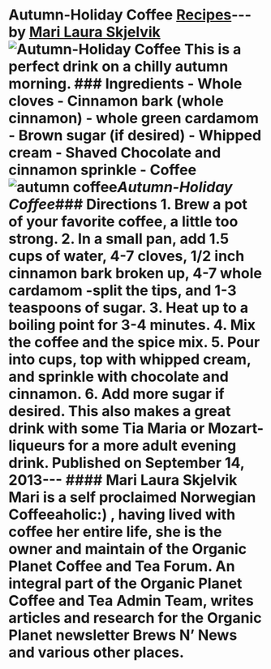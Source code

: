 # Autumn-Holiday Coffee [Recipes](https://ineedcoffee.com/section/coffee-recipes/)---by [Mari Laura Skjelvik](https://ineedcoffee.com/by/mari-laura-skjelvik/)![Autumn-Holiday Coffee](https://ineedcoffee.com/images/posts/autumn-holiday-coffee/autumn-coffee1.jpg) This is a perfect drink on a chilly autumn morning. ### Ingredients - Whole cloves - Cinnamon bark (whole cinnamon) - whole green cardamom - Brown sugar (if desired) - Whipped cream - Shaved Chocolate and cinnamon sprinkle - Coffee![autumn coffee](https://ineedcoffee.com/assets/autumn-coffee1.mymgEgOP_1XeOL5.webp)_Autumn-Holiday Coffee_### Directions 1. Brew a pot of your favorite coffee, a little too strong. 2. In a small pan, add 1.5 cups of water, 4-7 cloves, 1/2 inch cinnamon bark broken up, 4-7 whole cardamom -split the tips, and 1-3 teaspoons of sugar. 3. Heat up to a boiling point for 3-4 minutes. 4. Mix the coffee and the spice mix. 5. Pour into cups, top with whipped cream, and sprinkle with chocolate and cinnamon. 6. Add more sugar if desired. This also makes a great drink with some Tia Maria or Mozart-liqueurs for a more adult evening drink. Published on September 14, 2013--- #### Mari Laura Skjelvik Mari is a self proclaimed Norwegian Coffeeaholic:) , having lived with coffee her entire life, she is the owner and maintain of the Organic Planet Coffee and Tea Forum. An integral part of the Organic Planet Coffee and Tea Admin Team, writes articles and research for the Organic Planet newsletter Brews N’ News and various other places.
